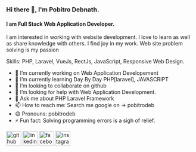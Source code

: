 ### Hi there 👋, I'm Pobitro Debnath.
#### I am Full Stack Web Application Developer.


I am interested in working with website development. I love to learn as well as share knowledge with others. I find joy in my work. Web site problem solving is my passion

Skills: PHP, Laravel, VueJs, RectJs, JavaScript, Responsive Web Design.

- 🔭 I’m currently working on Web Application Developement 
- 🌱 I’m currently learning Day By Day PHP[laravel], JAVASCRIPT 
- 👯 I’m looking to collaborate on github 
- 🤔 I’m looking for help with Web Application Development. 
- 💬 Ask me about PHP Laravel Framework 
- 📫 How to reach me: Search me google on -> pobitrodeb 
- 😄 Pronouns: pobitrodeb 
- ⚡ Fun fact: Solving programming errors is a sigh of relief. 


[<img src='https://cdn.jsdelivr.net/npm/simple-icons@3.0.1/icons/github.svg' alt='github' height='40'>](https://github.com/https://github.com/pobitrodeb)  [<img src='https://cdn.jsdelivr.net/npm/simple-icons@3.0.1/icons/linkedin.svg' alt='linkedin' height='40'>](https://www.linkedin.com/in/https://www.linkedin.com/in/pobitrodeb//)  [<img src='https://cdn.jsdelivr.net/npm/simple-icons@3.0.1/icons/facebook.svg' alt='facebook' height='40'>](https://www.facebook.com/https://www.facebook.com/pobitrodeb)  [<img src='https://cdn.jsdelivr.net/npm/simple-icons@3.0.1/icons/instagram.svg' alt='instagram' height='40'>](https://www.instagram.com/https://www.instagram.com/pobitrodeb//)  

